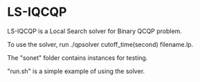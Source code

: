 # LS-IQCQP
LS-IQCQP is a Local Search solver for Binary QCQP problem. 






To use the solver,  run ./qpsolver cutoff_time(second) filename.lp.

The "sonet" folder contains instances for testing.

"run.sh" is a simple example of using the solver.
